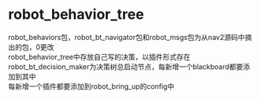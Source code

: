 # robot_behavior_tree
robot_behaviors包，robot_bt_navigator包和robot_msgs包为从nav2源码中摘出的包，0更改  
robot_behavior_tree中存放自己写的决策，以插件形式存在  
robot_bt_decision_maker为决策树总启动节点，每新增一个blackboard都要添加到其中  
每新增一个插件都要添加到robot_bring_up的config中
